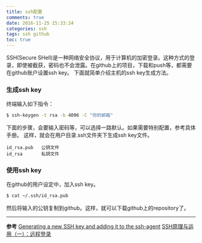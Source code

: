 ```yaml
---
title: ssh配置
comments: true
date: 2016-11-25 15:33:24
categories: ssh
tags: ssh github
toc: true
---
```

SSH(Secure SHell)是一种网络安全协议，用于计算机的加密登录。这种方式的登录，即使被截获，密码也不会泄露。在github上的项目，下载和push等，都需要在github账户设置ssh key。
下面就简单介绍主机的ssh key生成方法。
<!--more-->
### 生成ssh key
终端输入如下指令：
```bash
$ ssh-keygen -t rsa -b 4096 -C "你的邮箱"
```
下面的步骤，会要输入密码等，可以选择一路默认。如果需要特别配置，参考具体手册。
这样，就会在用户目录.ssh文件夹下生成ssh key文件。
```
id_rsa.pub   公钥文件
id_rsa       私钥文件
```
### 使用ssh key
在github的用户设定中，加入ssh key。
```bash
$ cat ~/.ssh/id_rsa.pub
```
然后将输入的公钥复制到github。这样，就可以下载github上的repository了。

---
**参考**
[Generating a new SSH key and adding it to the ssh-agent](https://help.github.com/articles/generating-a-new-ssh-key-and-adding-it-to-the-ssh-agent/#platform-linux)
[SSH原理与运用（一）：远程登录](http://www.ruanyifeng.com/blog/2011/12/ssh_remote_login.html)
